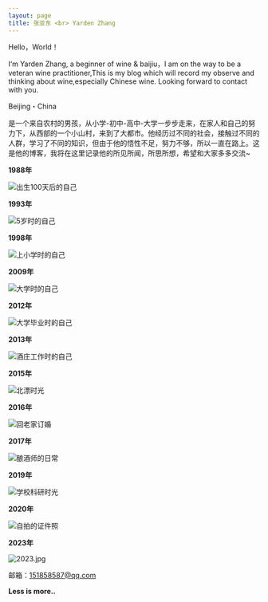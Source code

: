 ```yaml
---
layout: page
title: 张亚东 <br> Yarden Zhang
---
```


Hello，World！

I‘m Yarden Zhang, a beginner of wine & baijiu，I am on the way to be a veteran wine practitioner,This is my blog which will record my observe and thinking about wine,especially Chinese wine. Looking forward to contact with you.

Beijing・China
<p>是一个来自农村的男孩，从小学-初中-高中-大学一步步走来，在家人和自己的努力下，从西部的一个小山村，来到了大都市。他经历过不同的社会，接触过不同的人群，学习了不同的知识，但由于他的悟性不足，努力不够，所以一直在路上。这是他的博客，我将在这里记录他的所见所闻，所思所想，希望和大家多多交流~</p>
<strong>1988年</strong>
<p><img src="https://wineshe.oss-cn-shanghai.aliyuncs.com/typecho/2024/12/22/HPIM2862.png" alt="出生100天后的自己" title="出生100天后的自己"></p>
<strong>1993年</strong>
<p><img src="https://wineshe.oss-cn-shanghai.aliyuncs.com/typecho/2024/12/22/_DSC1076.png" alt="5岁时的自己" title="5岁时的自己"></p>
<strong>1998年</strong>
<p><img src="https://wineshe.oss-cn-shanghai.aliyuncs.com/typecho/2024/12/22/IMG_20180430_153000.jpg" alt="上小学时的自己" title="上小学时的自己"></p>
<strong>2009年</strong>
<p><img src="https://wineshe.oss-cn-shanghai.aliyuncs.com/typecho/2024/12/22/1.jpg" alt="大学时的自己" title="大学时的自己"></p>
<strong>2012年</strong>
<p><img src="https://wineshe.oss-cn-shanghai.aliyuncs.com/typecho/2024/12/22/DSC_1263.JPG" alt="大学毕业时的自己" title="大学毕业时的自己"></p>
<strong>2013年</strong>
<p><img src="https://wineshe.oss-cn-shanghai.aliyuncs.com/typecho/2024/12/22/large_9XSx_280700002e581191.jpg" alt="酒庄工作时的自己" title="酒庄工作时的自己"></p>
<strong>2015年</strong>
<p><img src="https://wineshe.oss-cn-shanghai.aliyuncs.com/typecho/2022/03/14/68046408018194670.jpg" alt="北漂时光" title="北漂时光"></p>
<strong>2016年</strong>
<p><img src="https://wineshe.oss-cn-shanghai.aliyuncs.com/typecho/2024/12/22/IMG_8279.png" alt="回老家订婚" title="回老家订婚"></p>
<strong>2017年</strong>
<p><img src="https://wineshe.oss-cn-shanghai.aliyuncs.com/typecho/2024/12/22/IMG_20170418_163006.jpg" alt="酿酒师的日常" title="酿酒师的日常"></p>
<strong>2019年</strong>
<p><img src="https://wineshe.oss-cn-shanghai.aliyuncs.com/typecho/2022/03/14/WeChat%20Image_20220314220449.jpg" alt="学校科研时光" title="学校科研时光"></p>
<strong>2020年</strong>
<p><img src="https://wineshe.oss-cn-shanghai.aliyuncs.com/typecho/2022/03/14/%E5%BC%A0%E4%BA%9A%E4%B8%9C2.jpg" alt="自拍的证件照" title="自拍的证件照"></p>
<strong>2023年</strong>
<p><img src="https://wineshe.oss-cn-shanghai.aliyuncs.com/typecho/2024/02/26/2023.jpg" alt="2023.jpg" title="2023.jpg"></p>
<p>邮箱：<a href="mailto:151858587@qq.com">151858587@qq.com</a></p>

**Less is more..**
